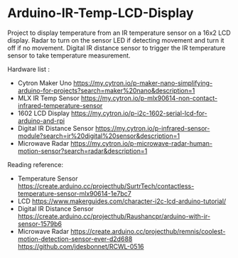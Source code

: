 # Arduino-IR-Temp-LCD-Display

Project to display temperature from an IR temperature sensor on a 16x2 LCD display.
Radar to turn on the sensor LED if detecting movement and turn it off if no movement.
Digital IR distance sensor to trigger the IR temperature sensor to take temperature measurement.

Hardware list :
- Cytron Maker Uno https://my.cytron.io/p-maker-nano-simplifying-arduino-for-projects?search=maker%20nano&description=1
- MLX IR Temp Sensor https://my.cytron.io/p-mlx90614-non-contact-infrared-temperature-sensor
- 1602 LCD Display https://my.cytron.io/p-i2c-1602-serial-lcd-for-arduino-and-rpi
- Digital IR Distance Sensor https://my.cytron.io/p-infrared-sensor-module?search=ir%20digital%20sensor&description=1
- Microwave Radar https://my.cytron.io/p-microwave-radar-human-motion-sensor?search=radar&description=1

Reading reference:
- Temperature Sensor https://create.arduino.cc/projecthub/SurtrTech/contactless-temperature-sensor-mlx90614-1e7bc7
- LCD https://www.makerguides.com/character-i2c-lcd-arduino-tutorial/
- Digital IR Distance Sensor https://create.arduino.cc/projecthub/Raushancpr/arduino-with-ir-sensor-1579b6
- Microwave Radar 
  https://create.arduino.cc/projecthub/remnis/coolest-motion-detection-sensor-ever-d2d688
  https://github.com/jdesbonnet/RCWL-0516
